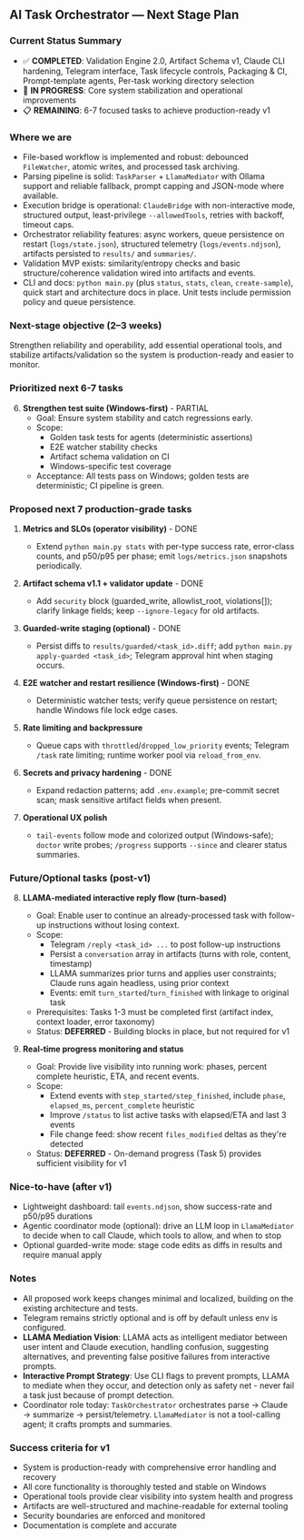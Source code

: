 ## AI Task Orchestrator — Next Stage Plan

### Current Status Summary
- ✅ **COMPLETED**: Validation Engine 2.0, Artifact Schema v1, Claude CLI hardening, Telegram interface, Task lifecycle controls, Packaging & CI, Prompt-template agents, Per-task working directory selection
- 🔄 **IN PROGRESS**: Core system stabilization and operational improvements
- 📋 **REMAINING**: 6-7 focused tasks to achieve production-ready v1

### Where we are
- File-based workflow is implemented and robust: debounced `FileWatcher`, atomic writes, and processed task archiving.
- Parsing pipeline is solid: `TaskParser` + `LlamaMediator` with Ollama support and reliable fallback, prompt capping and JSON-mode where available.
- Execution bridge is operational: `ClaudeBridge` with non-interactive mode, structured output, least-privilege `--allowedTools`, retries with backoff, timeout caps.
- Orchestrator reliability features: async workers, queue persistence on restart (`logs/state.json`), structured telemetry (`logs/events.ndjson`), artifacts persisted to `results/` and `summaries/`.
- Validation MVP exists: similarity/entropy checks and basic structure/coherence validation wired into artifacts and events.
- CLI and docs: `python main.py` (plus `status`, `stats`, `clean`, `create-sample`), quick start and architecture docs in place. Unit tests include permission policy and queue persistence.

### Next-stage objective (2–3 weeks)
Strengthen reliability and operability, add essential operational tools, and stabilize artifacts/validation so the system is production-ready and easier to monitor.

### Prioritized next 6-7 tasks


6) **Strengthen test suite (Windows-first)** - PARTIAL
   - Goal: Ensure system stability and catch regressions early.
   - Scope:
     - Golden task tests for agents (deterministic assertions)
     - E2E watcher stability checks
     - Artifact schema validation on CI
     - Windows-specific test coverage
   - Acceptance: All tests pass on Windows; golden tests are deterministic; CI pipeline is green.

### Proposed next 7 production-grade tasks

1) **Metrics and SLOs (operator visibility)** - DONE 
   - Extend `python main.py stats` with per-type success rate, error-class counts, and p50/p95 per phase; emit `logs/metrics.json` snapshots periodically.

2) **Artifact schema v1.1 + validator update** - DONE 
   - Add `security` block (guarded_write, allowlist_root, violations[]); clarify linkage fields; keep `--ignore-legacy` for old artifacts.

3) **Guarded-write staging (optional)** - DONE 
   - Persist diffs to `results/guarded/<task_id>.diff`; add `python main.py apply-guarded <task_id>`; Telegram approval hint when staging occurs.

4) **E2E watcher and restart resilience (Windows-first)** - DONE 
   - Deterministic watcher tests; verify queue persistence on restart; handle Windows file lock edge cases.

5) **Rate limiting and backpressure**
   - Queue caps with `throttled`/`dropped_low_priority` events; Telegram `/task` rate limiting; runtime worker pool via `reload_from_env`.

6) **Secrets and privacy hardening** - DONE 
   - Expand redaction patterns; add `.env.example`; pre-commit secret scan; mask sensitive artifact fields when present.

7) **Operational UX polish**
   - `tail-events` follow mode and colorized output (Windows-safe); `doctor` write probes; `/progress` supports `--since` and clearer status summaries.

### Future/Optional tasks (post-v1)

8) **LLAMA‑mediated interactive reply flow (turn-based)**
   - Goal: Enable user to continue an already-processed task with follow-up instructions without losing context.
   - Scope:
     - Telegram `/reply <task_id> ...` to post follow-up instructions
     - Persist a `conversation` array in artifacts (turns with role, content, timestamp)
     - LLAMA summarizes prior turns and applies user constraints; Claude runs again headless, using prior context
     - Events: emit `turn_started`/`turn_finished` with linkage to original task
   - Prerequisites: Tasks 1-3 must be completed first (artifact index, context loader, error taxonomy)
   - Status: **DEFERRED** - Building blocks in place, but not required for v1

9) **Real‑time progress monitoring and status**
   - Goal: Provide live visibility into running work: phases, percent complete heuristic, ETA, and recent events.
   - Scope:
     - Extend events with `step_started/step_finished`, include `phase`, `elapsed_ms`, `percent_complete` heuristic
     - Improve `/status` to list active tasks with elapsed/ETA and last 3 events
     - File change feed: show recent `files_modified` deltas as they're detected
   - Status: **DEFERRED** - On-demand progress (Task 5) provides sufficient visibility for v1

### Nice-to-have (after v1)
- Lightweight dashboard: tail `events.ndjson`, show success-rate and p50/p95 durations
- Agentic coordinator mode (optional): drive an LLM loop in `LlamaMediator` to decide when to call Claude, which tools to allow, and when to stop
- Optional guarded-write mode: stage code edits as diffs in results and require manual apply

### Notes
- All proposed work keeps changes minimal and localized, building on the existing architecture and tests.
- Telegram remains strictly optional and is off by default unless env is configured.
- **LLAMA Mediation Vision**: LLAMA acts as intelligent mediator between user intent and Claude execution, handling confusion, suggesting alternatives, and preventing false positive failures from interactive prompts.
- **Interactive Prompt Strategy**: Use CLI flags to prevent prompts, LLAMA to mediate when they occur, and detection only as safety net - never fail a task just because of prompt detection.
- Coordinator role today: `TaskOrchestrator` orchestrates parse → Claude → summarize → persist/telemetry. `LlamaMediator` is not a tool-calling agent; it crafts prompts and summaries.

### Success criteria for v1
- System is production-ready with comprehensive error handling and recovery
- All core functionality is thoroughly tested and stable on Windows
- Operational tools provide clear visibility into system health and progress
- Artifacts are well-structured and machine-readable for external tooling
- Security boundaries are enforced and monitored
- Documentation is complete and accurate